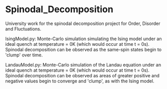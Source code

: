 # Spinodal_Decomposition
 University work for the spinodal decomposition project for Order, Disorder and Fluctuations.

IsingModel.py:
Monte-Carlo simulation simulating the Ising model under an ideal quench at temperature = 0K (which would occur at time t = 0s). Spinodal decomposition can be observed as the same-spin states begin to 'clump' over time.

LandauModel.py:
Monte-Carlo simulation of the Landau equation under an ideal quench at temperature = 0K (which would occur at time t = 0s). Spinodal decomposition can be observed as areas of greater positive and negative values begin to converge and 'clump', as with the Ising model.
